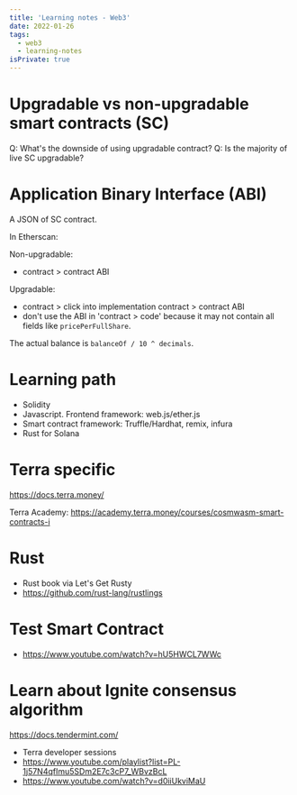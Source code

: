 ```yaml
---
title: 'Learning notes - Web3'
date: 2022-01-26
tags:
  - web3
  - learning-notes
isPrivate: true
---
```


# Upgradable vs non-upgradable smart contracts (SC)

Q: What's the downside of using upgradable contract?
Q: Is the majority of live SC upgradable?

# Application Binary Interface (ABI)

A JSON of SC contract.

In Etherscan:

Non-upgradable:

- contract > contract ABI

Upgradable:

- contract > click into implementation contract > contract ABI
- don't use the ABI in 'contract > code' because it may not contain all fields like `pricePerFullShare`.

The actual balance is `balanceOf / 10 ^ decimals`.

# Learning path

- Solidity
- Javascript. Frontend framework: web.js/ether.js
- Smart contract framework: Truffle/Hardhat, remix, infura
- Rust for Solana

# Terra specific

https://docs.terra.money/

Terra Academy: https://academy.terra.money/courses/cosmwasm-smart-contracts-i

# Rust

- Rust book via Let's Get Rusty
- https://github.com/rust-lang/rustlings

# Test Smart Contract

- https://www.youtube.com/watch?v=hU5HWCL7WWc

# Learn about Ignite consensus algorithm

https://docs.tendermint.com/

- Terra developer sessions
- https://www.youtube.com/playlist?list=PL-1j57N4qfImu5SDm2E7c3cP7_WBvzBcL
- https://www.youtube.com/watch?v=d0iiUkviMaU
